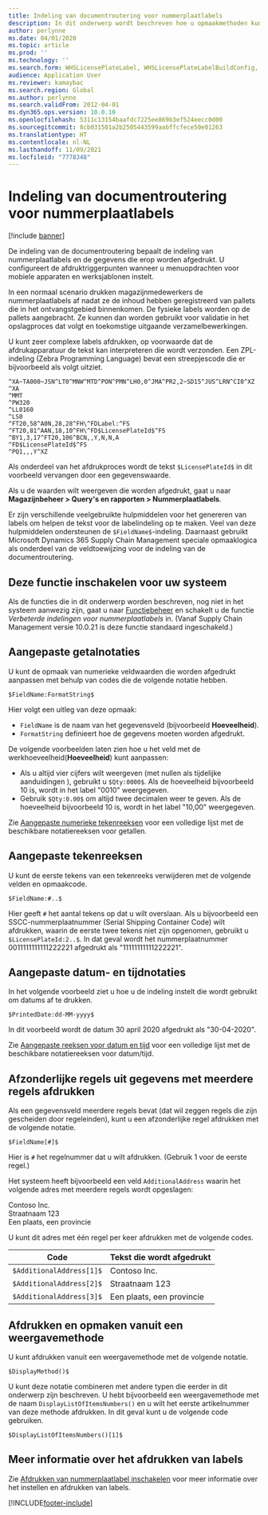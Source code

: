 ```yaml
---
title: Indeling van documentroutering voor nummerplaatlabels
description: In dit onderwerp wordt beschreven hoe u opmaakmethoden kunt gebruiken om waarden op labels af te drukken.
author: perlynne
ms.date: 04/01/2020
ms.topic: article
ms.prod: ''
ms.technology: ''
ms.search.form: WHSLicensePlateLabel, WHSLicensePlateLabelBuildConfig, WHSLicensePlateLabel, WHSDocumentRoutingLayout
audience: Application User
ms.reviewer: kamaybac
ms.search.region: Global
ms.author: perlynne
ms.search.validFrom: 2012-04-01
ms.dyn365.ops.version: 10.0.10
ms.openlocfilehash: 5311c13154baafdc7225ee869b3ef524eecc0d00
ms.sourcegitcommit: 8cb031501a2b2505443599aabffcfece50e01263
ms.translationtype: HT
ms.contentlocale: nl-NL
ms.lasthandoff: 11/09/2021
ms.locfileid: "7778348"
---
```

# <a name="document-routing-layout-for-license-plate-labels"></a>Indeling van documentroutering voor nummerplaatlabels

[!include [banner](../includes/banner.md)]


De indeling van de documentroutering bepaalt de indeling van nummerplaatlabels en de gegevens die erop worden afgedrukt. U configureert de afdruktriggerpunten wanneer u menuopdrachten voor mobiele apparaten en werksjablonen instelt.

In een normaal scenario drukken magazijnmedewerkers de nummerplaatlabels af nadat ze de inhoud hebben geregistreerd van pallets die in het ontvangstgebied binnenkomen. De fysieke labels worden op de pallets aangebracht. Ze kunnen dan worden gebruikt voor validatie in het opslagproces dat volgt en toekomstige uitgaande verzamelbewerkingen.

U kunt zeer complexe labels afdrukken, op voorwaarde dat de afdrukapparatuur de tekst kan interpreteren die wordt verzonden. Een ZPL-indeling (Zebra Programming Language) bevat een streepjescode die er bijvoorbeeld als volgt uitziet.

```dos
^XA~TA000~JSN^LT0^MNW^MTD^PON^PMN^LH0,0^JMA^PR2,2~SD15^JUS^LRN^CI0^XZ
^XA
^MMT
^PW320
^LL0160
^LS0
^FT20,58^A0N,28,28^FH\^FDLabel:^FS
^FT20,81^AAN,18,10^FH\^FD$LicensePlateId$^FS
^BY1,3,17^FT20,106^BCN,,Y,N,N,A
^FD$LicensePlateId$^FS
^PQ1,,,Y^XZ
```

Als onderdeel van het afdrukproces wordt de tekst `$LicensePlateId$` in dit voorbeeld vervangen door een gegevenswaarde.

Als u de waarden wilt weergeven die worden afgedrukt, gaat u naar **Magazijnbeheer \> Query's en rapporten \> Nummerplaatlabels**.

Er zijn verschillende veelgebruikte hulpmiddelen voor het genereren van labels om helpen de tekst voor de labelindeling op te maken. Veel van deze hulpmiddelen ondersteunen de `$FieldName$`-indeling. Daarnaast gebruikt Microsoft Dynamics 365 Supply Chain Management speciale opmaaklogica als onderdeel van de veldtoewijzing voor de indeling van de documentroutering.

## <a name="turn-on-this-feature-for-your-system"></a>Deze functie inschakelen voor uw systeem

Als de functies die in dit onderwerp worden beschreven, nog niet in het systeem aanwezig zijn, gaat u naar [Functiebeheer](../../fin-ops-core/fin-ops/get-started/feature-management/feature-management-overview.md) en schakelt u de functie *Verbeterde indelingen voor nummerplaatlabels* in. (Vanaf Supply Chain Management versie 10.0.21 is deze functie standaard ingeschakeld.)

## <a name="custom-number-formats"></a>Aangepaste getalnotaties

U kunt de opmaak van numerieke veldwaarden die worden afgedrukt aanpassen met behulp van codes die de volgende notatie hebben.

```dos
$FieldName:FormatString$
```

Hier volgt een uitleg van deze opmaak:

- `FieldName` is de naam van het gegevensveld (bijvoorbeeld **Hoeveelheid**).
- `FormatString` definieert hoe de gegevens moeten worden afgedrukt.

De volgende voorbeelden laten zien hoe u het veld met de werkhoeveelheid(**Hoeveelheid**) kunt aanpassen:

- Als u altijd vier cijfers wilt weergeven (met nullen als tijdelijke aanduidingen ), gebruikt u `$Qty:0000$`. Als de hoeveelheid bijvoorbeeld 10 is, wordt in het label "0010" weergegeven.
- Gebruik `$Qty:0.00$` om altijd twee decimalen weer te geven. Als de hoeveelheid bijvoorbeeld 10 is, wordt in het label "10,00" weergegeven.

Zie [Aangepaste numerieke tekenreeksen](/dotnet/standard/base-types/custom-numeric-format-strings) voor een volledige lijst met de beschikbare notatiereeksen voor getallen.

## <a name="custom-string-formats"></a>Aangepaste tekenreeksen

U kunt de eerste tekens van een tekenreeks verwijderen met de volgende velden en opmaakcode.

```dos
$FieldName:#..$
```

Hier geeft `#` het aantal tekens op dat u wilt overslaan. Als u bijvoorbeeld een SSCC-nummerplaatnummer (Serial Shipping Container Code) wilt afdrukken, waarin de eerste twee tekens niet zijn opgenomen, gebruikt u `$LicensePlateId:2..$`. In dat geval wordt het nummerplaatnummer 0011111111111222221 afgedrukt als "11111111111222221".

## <a name="custom-datetime-formats"></a>Aangepaste datum- en tijdnotaties

In het volgende voorbeeld ziet u hoe u de indeling instelt die wordt gebruikt om datums af te drukken.

```dos
$PrintedDate:dd-MM-yyyy$
```

In dit voorbeeld wordt de datum 30 april 2020 afgedrukt als "30-04-2020".

Zie [Aangepaste reeksen voor datum en tijd](/dotnet/standard/base-types/custom-date-and-time-format-strings) voor een volledige lijst met de beschikbare notatiereeksen voor datum/tijd.

## <a name="print-individual-lines-from-multiline-data"></a>Afzonderlijke regels uit gegevens met meerdere regels afdrukken

Als een gegevensveld meerdere regels bevat (dat wil zeggen regels die zijn gescheiden door regeleinden), kunt u een afzonderlijke regel afdrukken met de volgende notatie.

```dos
$FieldName[#]$
```

Hier is `#` het regelnummer dat u wilt afdrukken. (Gebruik 1 voor de eerste regel.)

Het systeem heeft bijvoorbeeld een veld `AdditionalAddress` waarin het volgende adres met meerdere regels wordt opgeslagen:

Contoso Inc.  
Straatnaam 123  
Een plaats, een provincie

U kunt dit adres met één regel per keer afdrukken met de volgende codes.

| Code | Tekst die wordt afgedrukt |
|---|---|
| `$AdditionalAddress[1]$` | Contoso Inc. |
| `$AdditionalAddress[2]$` | Straatnaam 123 |
| `$AdditionalAddress[3]$` | Een plaats, een provincie |

## <a name="print-and-format-from-a-display-method"></a>Afdrukken en opmaken vanuit een weergavemethode

U kunt afdrukken vanuit een weergavemethode met de volgende notatie.

```dos
$DisplayMethod()$
```

U kunt deze notatie combineren met andere typen die eerder in dit onderwerp zijn beschreven. U hebt bijvoorbeeld een weergavemethode met de naam `DisplayListOfItemsNumbers()` en u wilt het eerste artikelnummer van deze methode afdrukken. In dit geval kunt u de volgende code gebruiken.

```dos
$DisplayListOfItemsNumbers()[1]$
```

## <a name="more-information-about-how-to-print-labels"></a>Meer informatie over het afdrukken van labels

Zie [Afdrukken van nummerplaatlabel inschakelen](tasks/license-plate-label-printing.md) voor meer informatie over het instellen en afdrukken van labels.


[!INCLUDE[footer-include](../../includes/footer-banner.md)]